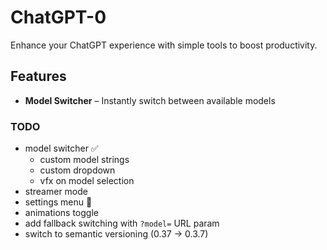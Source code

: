 # ChatGPT-0
Enhance your ChatGPT experience with simple tools to boost productivity.

## Features
- **Model Switcher** – Instantly switch between available models

### TODO
- model switcher ✅
  - custom model strings  
  - custom dropdown
  - vfx on model selection
- streamer mode
- settings menu 🎯
- animations toggle
- add fallback switching with `?model=` URL param
- switch to semantic versioning (0.37 -> 0.3.7)
